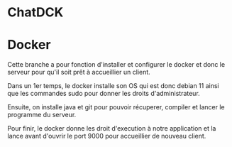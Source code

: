 # ChatDCK

# Docker

Cette branche a pour fonction d'installer et configurer le docker et donc le serveur pour qu'il soit prêt à accueillier un client.

Dans un 1er temps, le docker installe son OS qui est donc debian 11 ainsi que les commandes sudo pour donner les droits d'administrateur.



Ensuite, on installe java et git pour pouvoir récuperer, compiler et lancer le programme du serveur. 



Pour finir, le docker donne les droit d'execution à notre application et la lance avant d'ouvrir le port 9000 pour accueillier de nouveau client.



